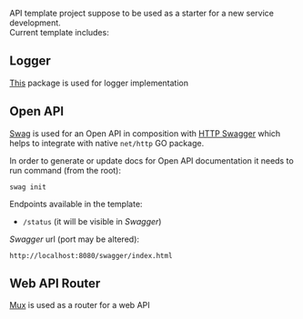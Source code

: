 API template project suppose to be used as a starter for a new service development.  
Current template includes:

## Logger
[This](https://github.com/uber-go/zap) package is used for logger implementation

## Open API

[Swag](github.com/swaggo/swag) is used for an Open API in composition with [HTTP Swagger](github.com/swaggo/http-swagger) which helps to integrate with native `net/http` GO package.

In order to generate or update docs for Open API documentation it needs to run command (from the root):

```
swag init
```
Endpoints available in the template:  

* `/status` (it will be visible in _Swagger_)

_Swagger_ url (port may be altered): 
```
http://localhost:8080/swagger/index.html
```
## Web API Router

[Mux](github.com/gorilla/mux) is used as a router for a web API
```